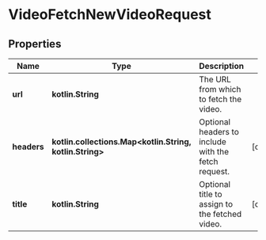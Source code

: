 
# VideoFetchNewVideoRequest

## Properties
Name | Type | Description | Notes
------------ | ------------- | ------------- | -------------
**url** | **kotlin.String** | The URL from which to fetch the video. | 
**headers** | **kotlin.collections.Map&lt;kotlin.String, kotlin.String&gt;** | Optional headers to include with the fetch request. |  [optional]
**title** | **kotlin.String** | Optional title to assign to the fetched video. |  [optional]



